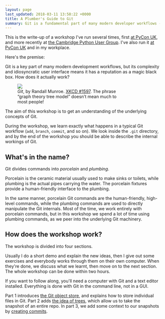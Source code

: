 ```yaml
---
layout: page
last_updated: 2018-03-11 13:58:22 +0000
title: A Plumber's Guide to Git
summary: Git is a fundamental part of many modern developer workflows -- but how does it really work under the hood?  In this series, we'll learn about the fundamentals of Git internals.
---
```


This is the write-up of a workshop I've run several times, first [at PyCon UK][pyconuk], and more recently at [the Cambridge Python User Group][meetup].
I've also run it [at PyCon UK][pyconuk] and in my workplace.

[meetup]: https://www.meetup.com/CamPUG/events/246459416/
[pyconuk]: http://2017.pyconuk.org/sessions/workshops/a-plumber-s-guide-to-git/

Here's the premise:

Git is a key part of many modern development workflows, but its complexity and idiosyncratic user interface means it has a reputation as a magic black box.
How does it actually work?

<figure style="max-width: 330px;">
  <img src="/images/2018/xkcd_git.png">
  <figcaption>
    <em>Git</em>, by Randall Munroe.
    <a href="https://xkcd.com/1597/">XKCD #1597</a>.
    The phrase &ldquo;graph theory tree model&rdquo; doesn&rsquo;t mean much to most people!
  </figcaption>
</figure>

The aim of this workshop is to get an understanding of the underlying concepts of Git.

During the workshop, we learn exactly what happens in a typical Git workflow (`add`, `branch`, `commit`, and so on).
We look inside the `.git` directory, and by the end of the workshop you should be able to describe the internal workings of Git.

<!-- summary -->

## What's in the name?

Git divides commands into *porcelain* and *plumbing*.

Porcelain is the ceramic material usually used to make sinks or toilets, while plumbing is the actual pipes carrying the water.
The porcelain fixtures provide a human-friendly interface to the plumbing.

In the same manner, porcelain Git commands are the human-friendly, high-level commands, while the plumbing commands are used to directly manipulate the Git internals.
Most of the time, we work entirely with porcelain commands, but in this workshop we spend a lot of time using plumbing commands, as we peer into the underlying Git machinery.

## How does the workshop work?

The workshop is divided into four sections.

Usually I do a short demo and explain the new ideas, then I give out some exercises and everybody works through them on their own computer.
When they're done, we discuss what we learnt, then move on to the next section.
The whole workshop can be done within two hours.

If you want to follow along, you'll need a computer with Git and a text editor installed.
Everything is done with Git in the command line, not in a GUI.

Part 1 introduces [the Git object store][part 1], and explains how to store individual files in Git.
Part 2 adds [the idea of trees][part 2], which allow us to take the snapshot of an entire repo.
In part 3, we add some context to our snapshots by [creating commits][part 3].

[part 1]: /plumbers-guide-to-git/1-the-git-object-store/
[part 2]: /plumbers-guide-to-git/2-blobs-and-trees/
[part 3]: /plumbers-guide-to-git/3-context-from-commits/
